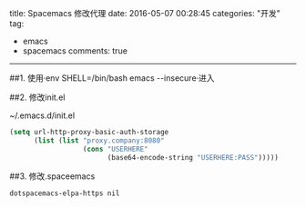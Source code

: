 title: Spacemacs 修改代理
date: 2016-05-07 00:28:45
categories: "开发"
tag: 
- emacs
- spacemacs
comments: true
---
##1. 使用·env SHELL=/bin/bash emacs --insecure·进入

##2. 修改init.el 

~/.emacs.d/init.el

```lisp
(setq url-http-proxy-basic-auth-storage
      (list (list "proxy.company:8080"
                  (cons "USERHERE"
                        (base64-encode-string "USERHERE:PASS")))))

```

<!-- more --> 

##3. 修改.spaceemacs

```
dotspacemacs-elpa-https nil 
```
